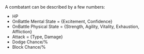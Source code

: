 A combatant can be described by a few numbers:
- HP
- OnBattle Mental State = {Excitement, Confidence}
- OnBattle Physical State = {Strength, Agility, Vitality, Exhaustion, Affliction}
- Attack = {Type, Damage}
- Dodge Chance/%
- Block Chance/%
